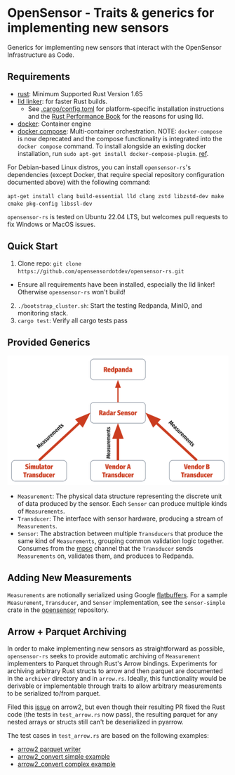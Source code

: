 # OpenSensor - Traits & generics for implementing new sensors

Generics for implementing new sensors that interact with the OpenSensor Infrastructure as Code.

## Requirements

- [rust](https://www.rust-lang.org/): Minimum Supported Rust Version 1.65
- [lld linker](https://lld.llvm.org/): for faster Rust builds.
  - See [.cargo/config.toml](.cargo/config.toml) for platform-specific installation instructions and the [Rust Performance Book](https://nnethercote.github.io/perf-book/compile-times.html) for the reasons for using lld.
- [docker](https://www.docker.com/): Container engine
- [docker compose](https://docs.docker.com/compose/): Multi-container orchestration. NOTE: `docker-compose` is now deprecated and the compose functionality is integrated into the `docker compose` command. To install alongside an existing docker installation, run `sudo apt-get install docker-compose-plugin`. [ref](https://docs.docker.com/compose/#compose-v2-and-the-new-docker-compose-command).

For Debian-based Linux distros, you can install `opensensor-rs`'s dependencies (except Docker, that require special repository configuration documented above) with the following command:

`apt-get install clang build-essential lld clang zstd libzstd-dev make cmake pkg-config libssl-dev`

`opensensor-rs` is tested on Ubuntu 22.04 LTS, but welcomes pull requests to fix Windows or MacOS issues.

## Quick Start

1. Clone repo: ```git clone https://github.com/opensensordotdev/opensensor-rs.git```
  - Ensure all requirements have been installed, especially the lld linker!  Otherwise `opensensor-rs` won't build!
2. `./bootstrap_cluster.sh`: Start the testing Redpanda, MinIO, and monitoring stack.
3. `cargo test`: Verify all cargo tests pass

## Provided Generics

![OpenSensor architecture](transducer_sensor_background.png)

- `Measurement`: The physical data structure representing the discrete unit of data produced by the sensor. Each `Sensor` can produce multiple kinds of `Measurements`.
- `Transducer`: The interface with sensor hardware, producing a stream of `Measurements`.
- `Sensor`: The abstraction between multiple `Transducers` that produce the same kind of `Measurements`, grouping common validation logic together. Consumes from the [mpsc](https://docs.rs/tokio/latest/tokio/sync/mpsc/index.html) channel that the `Transducer` sends `Measurements` on, validates them, and produces to Redpanda.

## Adding New Measurements

`Measurements` are notionally serialized using Google [flatbuffers](https://google.github.io/flatbuffers/). For a sample `Measurement`, `Transducer`, and `Sensor` implementation, see the `sensor-simple` crate in the [opensensor](https://github.com/opensensordotdev/opensensor) repository.

## Arrow + Parquet Archiving

In order to make implementing new sensors as straightforward as possible, `opensensor-rs` seeks to provide automatic archiving of `Measurement` implementers to Parquet through Rust's Arrow bindings. Experiments for archiving arbitrary Rust structs to arrow and then parquet are documented in the `archiver` directory and in `arrow.rs`. Ideally, this functionality would be derivable or implementable through traits to allow arbitrary measurements to be serialized to/from parquet.

Filed this [issue](https://github.com/jorgecarleitao/arrow2/issues/1376) on arrow2, but even though their resulting PR fixed the Rust code (the tests in `test_arrow.rs` now pass), the resulting parquet for any nested arrays or structs still can't be deserialized in pyarrow.

The test cases in `test_arrow.rs` are based on the following examples:

- [arrow2 parquet writer](https://github.com/jorgecarleitao/arrow2/blob/main/examples/parquet_write.rs)
- [arrow2_convert simple example](https://github.com/DataEngineeringLabs/arrow2-convert/blob/main/examples/simple/src/main.rs)
- [arrow2_convert complex example](https://github.com/DataEngineeringLabs/arrow2-convert/blob/main/arrow2_convert/tests/complex_example.rs)
